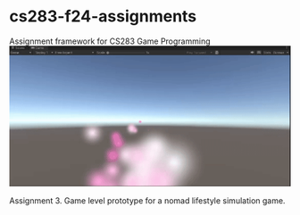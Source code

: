 # cs283-f24-assignments
Assignment framework for CS283 Game Programming
![](https://github.com/saniya05m/cs283-f24-assignments/blob/main/ParticleEffect.gif)

Assignment 3. Game level prototype for a nomad lifestyle simulation game.
